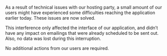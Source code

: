 As a result of technical issues with our hosting party, a small amount
of our users might have experienced some difficulties reaching the
application earlier today. These issues are now solved.

This interference only affected the interface of our application, and
didn’t have any impact on emailings that were already scheduled to be
sent out. Also, no data was lost during this interruption.

No additional actions from our users are required.
